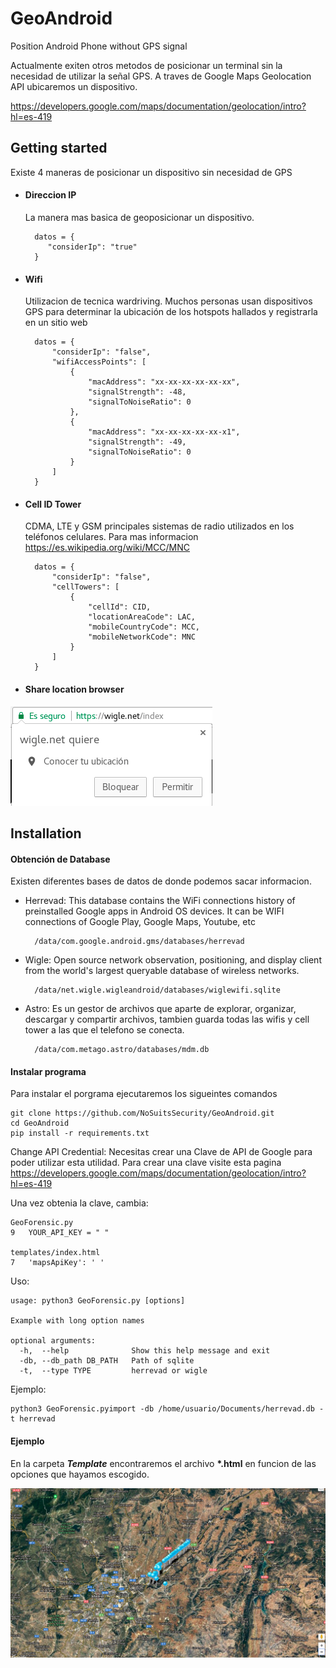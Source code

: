 # GeoAndroid
Position Android Phone without GPS signal


Actualmente exiten otros metodos de posicionar un terminal sin la necesidad de utilizar la señal GPS. A traves de Google Maps Geolocation API ubicaremos un dispositivo.

https://developers.google.com/maps/documentation/geolocation/intro?hl=es-419

## Getting started
Existe 4 maneras de posicionar un dispositivo sin necesidad de GPS
* #### Direccion IP 
  La manera mas basica de geoposicionar un dispositivo. 

        datos = {
           "considerIp": "true"
        }


* #### Wifi 
    Utilizacion de tecnica wardriving. Muchos personas usan dispositivos GPS para determinar la ubicación de los hotspots hallados y registrarla en un sitio web

        datos = {
            "considerIp": "false",
            "wifiAccessPoints": [
                {
                    "macAddress": "xx-xx-xx-xx-xx-xx",
                    "signalStrength": -48,
                    "signalToNoiseRatio": 0
                },
                {
                    "macAddress": "xx-xx-xx-xx-xx-x1",
                    "signalStrength": -49,
                    "signalToNoiseRatio": 0
                }
            ]
        }
        
* #### Cell ID Tower
    CDMA, LTE y GSM principales sistemas de radio utilizados en los teléfonos celulares. Para mas informacion     https://es.wikipedia.org/wiki/MCC/MNC

          
          
            
        datos = {
            "considerIp": "false",
            "cellTowers": [
                {
                    "cellId": CID,
                    "locationAreaCode": LAC,
                    "mobileCountryCode": MCC,
                    "mobileNetworkCode": MNC
                }
            ]
        }

* #### Share location browser

![Image of location](https://github.com/Alpha-Cybersecurity/GeoAndroid/blob/master/images/location.png)


## Installation

#### Obtención de Database
Existen diferentes bases de datos de donde podemos sacar informacion.
* Herrevad: This database contains the WiFi connections history of preinstalled Google apps in Android OS devices. It can be WIFI connections of Google Play, Google Maps, Youtube, etc    
    
        /data/com.google.android.gms/databases/herrevad  
    
* Wigle: Open source network observation, positioning, and display client from the world's largest queryable database of wireless networks.

        /data/net.wigle.wigleandroid/databases/wiglewifi.sqlite


* Astro: Es un gestor de archivos que aparte de explorar, organizar, descargar y compartir archivos, tambien guarda todas las wifis y cell tower a las que el telefono se conecta.
        
        /data/com.metago.astro/databases/mdm.db  



#### Instalar programa
Para instalar el porgrama ejecutaremos los sigueintes comandos

    git clone https://github.com/NoSuitsSecurity/GeoAndroid.git    
    cd GeoAndroid
    pip install -r requirements.txt  

Change API Credential:
Necesitas crear una Clave de API de Google para poder utilizar esta utilidad. Para crear una clave visite esta pagina https://developers.google.com/maps/documentation/geolocation/intro?hl=es-419

Una vez obtenia la clave, cambia:
    
    GeoForensic.py
    9   YOUR_API_KEY = " "
    
    templates/index.html
    7   'mapsApiKey': ' '
    
  

Uso:
    
    usage: python3 GeoForensic.py [options]

    Example with long option names
    
    optional arguments:
      -h,  --help              Show this help message and exit
      -db, --db_path DB_PATH   Path of sqlite
      -t,  --type TYPE         herrevad or wigle
 
Ejemplo:
    
    python3 GeoForensic.pyimport -db /home/usuario/Documents/herrevad.db -t herrevad



#### Ejemplo
En la carpeta _**Template**_ encontraremos el archivo __*.html__ en funcion de las opciones que hayamos escogido. 

![Image of output](https://github.com/Alpha-Cybersecurity/GeoAndroid/blob/master/images/output.png)

